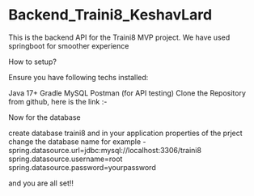 # Backend_Traini8_KeshavLard

This is the backend API for the Traini8 MVP project. We have used springboot for smoother experience

How to setup?

Ensure you have following techs installed:

Java 17+
Gradle
MySQL
Postman (for API testing)
Clone the Repository from github, here is the link :-

Now for the database

create database traini8 and in your application properties of the prject change the database name for example - spring.datasource.url=jdbc:mysql://localhost:3306/traini8 spring.datasource.username=root spring.datasource.password=yourpassword

and you are all set!!


